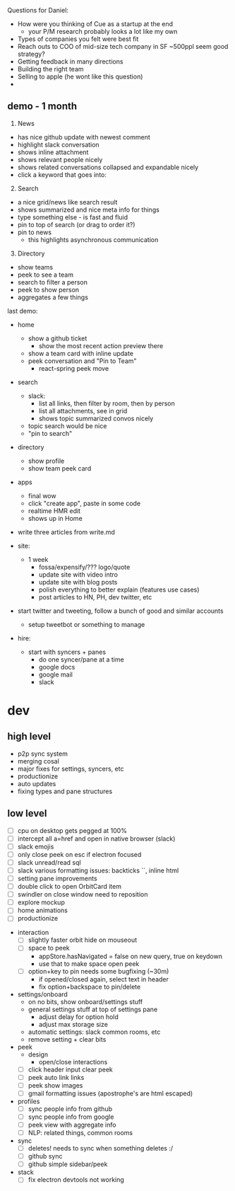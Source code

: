 Questions for Daniel:

* How were you thinking of Cue as a startup at the end
  * your P/M research probably looks a lot like my own
* Types of companies you felt were best fit
* Reach outs to COO of mid-size tech company in SF ~500ppl seem good strategy?
* Getting feedback in many directions
* Building the right team
* Selling to apple (he wont like this question)
*

## demo - 1 month

1.  News

* has nice github update with newest comment
* highlight slack conversation
* shows inline attachment
* shows relevant people nicely
* shows related conversations collapsed and expandable nicely
* click a keyword that goes into:

2.  Search

* a nice grid/news like search result
* shows summarized and nice meta info for things
* type something else - is fast and fluid
* pin to top of search (or drag to order it?)
* pin to news
  * this highlights asynchronous communication

3.  Directory

* show teams
* peek to see a team
* search to filter a person
* peek to show person
* aggregates a few things

last demo:

* home
  * show a github ticket
    * show the most recent action preview there
  * show a team card with inline update
  * peek conversation and "Pin to Team"
    * react-spring peek move
* search
  * slack:
    * list all links, then filter by room, then by person
    * list all attachments, see in grid
    * shows topic summarized convos nicely
  * topic search would be nice
  * "pin to search"
* directory
  * show profile
  * show team peek card
* apps

  * final wow
  * click "create app", paste in some code
  * realtime HMR edit
  * shows up in Home

* write three articles from write.md
* site:
  * 1 week
    * fossa/expensify/??? logo/quote
    * update site with video intro
    * update site with blog posts
    * polish everything to better explain (features use cases)
    * post articles to HN, PH, dev twitter, etc
* start twitter and tweeting, follow a bunch of good and similar accounts

  * setup tweetbot or something to manage

* hire:
  * start with syncers + panes
    * do one syncer/pane at a time
    * google docs
    * google mail
    * slack

# dev

## high level

* p2p sync system
* merging cosal
* major fixes for settings, syncers, etc
* productionize
* auto updates
* fixing types and pane structures

## low level

* [ ] cpu on desktop gets pegged at 100%
* [ ] intercept all a=href and open in native browser (slack)
* [ ] slack emojis
* [ ] only close peek on esc if electron focused
* [ ] slack unread/read sql
* [ ] slack various formatting issues: backticks ``, inline html
* [ ] setting pane improvements
* [ ] double click to open OrbitCard item
* [ ] swindler on close window need to reposition
* [ ] explore mockup
* [ ] home animations
* [ ] productionize
* interaction
  * [ ] slightly faster orbit hide on mouseout
  * [ ] space to peek
    * appStore.hasNavigated = false on new query, true on keydown
    * use that to make space open peek
  * [ ] option+key to pin needs some bugfixing (~30m)
    * if opened/closed again, select text in header
    * fix option+backspace to pin/delete
* settings/onboard
  * on no bits, show onboard/settings stuff
  * general settings stuff at top of settings pane
    * adjust delay for option hold
    * adjust max storage size
  * automatic settings: slack common rooms, etc
  * remove setting + clear bits
* peek
  * design
    * open/close interactions
  * [ ] click header input clear peek
  * [ ] peek auto link links
  * [ ] peek show images
  * [ ] gmail formatting issues (apostrophe's are html escaped)
* profiles
  * [ ] sync people info from github
  * [ ] sync people info from google
  * [ ] peek view with aggregate info
  * [ ] NLP: related things, common rooms
* sync
  * [ ] deletes! needs to sync when something deletes :/
  * [ ] github sync
  * [ ] github simple sidebar/peek
* stack
  * [ ] fix electron devtools not working
